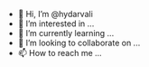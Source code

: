 - 👋 Hi, I’m @hydarvali
- 👀 I’m interested in ...
- 🌱 I’m currently learning ...
- 💞️ I’m looking to collaborate on ...
- 📫 How to reach me ...

<!---
hydarvali/hydarvali is a ✨ special ✨ repository because its `README.md` (this file) appears on your GitHub profile.
You can click the Preview link to take a look at your changes.
--->
